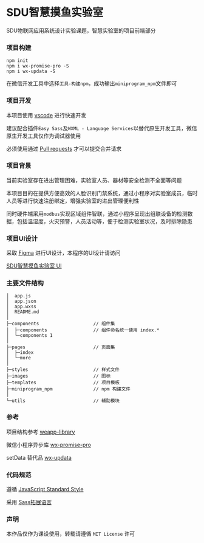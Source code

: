 # SDU智慧摸鱼实验室

SDU物联网应用系统设计实验课题，智慧实验室的项目前端部分

### 项目构建

```
npm init
npm i wx-promise-pro -S
npm i wx-updata -S
```

在微信开发工具中选择`工具-构建npm`，成功输出`miniprogram_npm`文件即可

### 项目开发

本项目使用 [vscode](https://code.visualstudio.com/) 进行快速开发

建议配合插件`Easy Sass`及`WXML - Language Services`以替代原生开发工具，微信原生开发工具仅作为调试器使用

必须使用通过 [Pull requests](https://github.com/GoodNightWorker/SDU-Intelligent-Fishing-Lab/pulls) 才可以提交合并请求

### 项目背景

当前实验室存在进出管理困难，实验室人员、器材等安全检测不全面等问题

本项目目的在提供方便高效的人脸识别门禁系统，通过小程序对实验室成员，临时人员等进行快速注册绑定，增强实验室的进出管理便利性

同时硬件端采用`modbus`实现区域组件智联，通过小程序呈现出组联设备的检测数据，包括温湿度，火灾预警，人员活动等，便于检测实验室状况，及时排除隐患

### 项目UI设计

采取 [Figma](https://www.figma.com/) 进行UI设计，本程序的UI设计请访问

[SDU智慧摸鱼实验室 UI](https://www.figma.com/file/go9aRpvNI2xqIDIpq7dG36/智能安全?node-id=0%3A1)

### 主要文件结构

``` 
│  app.js
│  app.json                     
│  app.wxss                     
│  README.md
│  
├─components                    // 组件集
│  ├─components                 // 组件命名统一使用 index.*
│  └─components 1
│          
├─pages                         // 页面集
│  ├─index
│  └─more
│          
├─styles                        // 样式文件
├─images                        // 图标
├─templates                     // 项目模板
├─miniprogram_npm               // npm 构建文件
│
└─utils                         // 辅助模块
```

### 参考

项目结构参考 [weapp-library](https://github.com/imageslr/weapp-library)

微信小程序异步库 [wx-promise-pro](https://github.com/youngjuning/wx-promise-pro)

setData 替代品 [wx-updata](https://github.com/SHERlocked93/wx-updata)

### 代码规范

遵循 [JavaScript Standard Style](https://standardjs.com/rules-zhcn.html#javascript-standard-style)

采用 [Sass拓展语言](https://www.sass.hk/docs/)

### 声明

本作品仅作为课设使用，转载请遵循 `MIT License` 许可
